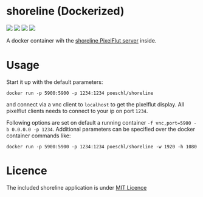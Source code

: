 # shoreline (Dockerized)

[![](https://img.shields.io/microbadger/layers/poeschl/shoreline.svg)](https://microbadger.com/images/poeschl/shoreline)
[![](https://img.shields.io/microbadger/image-size/poeschl/shoreline.svg)](https://microbadger.com/images/poeschl/shoreline)
[![](https://img.shields.io/docker/pulls/poeschl/shoreline.svg)](https://hub.docker.com/r/poeschl/shoreline)
[![](https://img.shields.io/github/license/poeschl/docker-shoreline.svg?maxAge=3600)](https://github.com/poeschl/docker-shoreline/blob/master/LICENCE)

A docker container wih the [shoreline PixelFlut server](https://github.com/TobleMiner/shoreline) inside.

# Usage

Start it up with the default parameters:

`docker run -p 5900:5900 -p 1234:1234 poeschl/shoreline`

and connect via a vnc client to `localhost` to get the pixelflut display.
All pixelflut clients needs to connect to your ip on port `1234`.

Following options are set on default a running container `-f vnc,port=5900 -b 0.0.0.0 -p 1234`. 
Additional parameters can be specified over the docker container commands like:

`docker run -p 5900:5900 -p 1234:1234 poeschl/shoreline -w 1920 -h 1080`

# Licence

The included shoreline application is under [MIT Licence](https://raw.githubusercontent.com/TobleMiner/shoreline/master/LICENSE)
